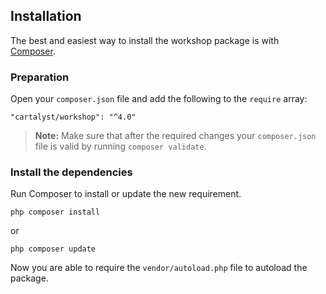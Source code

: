 ## Installation

The best and easiest way to install the workshop package is with [Composer](http://getcomposer.org).

### Preparation

Open your `composer.json` file and add the following to the `require` array:

    "cartalyst/workshop": "^4.0"

> **Note:** Make sure that after the required changes your `composer.json` file is valid by running `composer validate`.

### Install the dependencies

Run Composer to install or update the new requirement.

    php composer install

or

    php composer update

Now you are able to require the `vendor/autoload.php` file to autoload the package.
